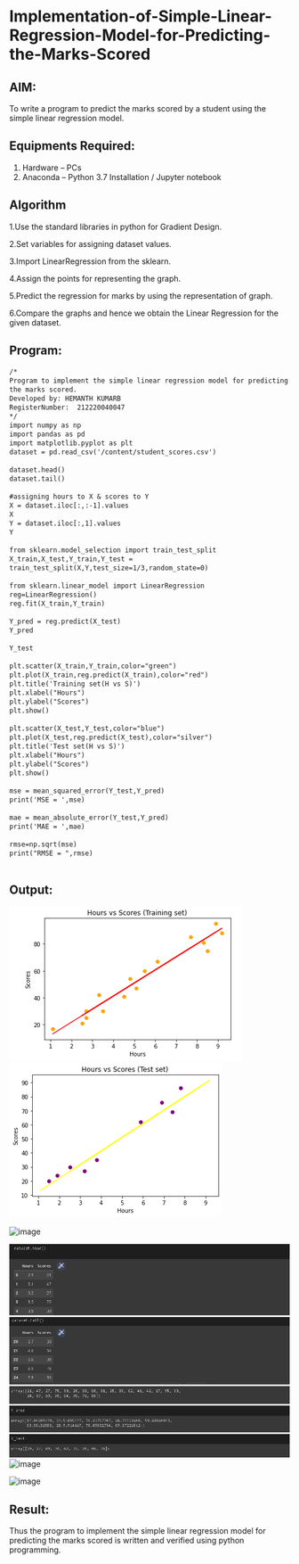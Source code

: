 # Implementation-of-Simple-Linear-Regression-Model-for-Predicting-the-Marks-Scored

## AIM:
To write a program to predict the marks scored by a student using the simple linear regression model.

## Equipments Required:
1. Hardware – PCs
2. Anaconda – Python 3.7 Installation / Jupyter notebook

## Algorithm
1.Use the standard libraries in python for Gradient Design.

2.Set variables for assigning dataset values.

3.Import LinearRegression from the sklearn.

4.Assign the points for representing the graph.

5.Predict the regression for marks by using the representation of graph.

6.Compare the graphs and hence we obtain the Linear Regression for the given dataset.



## Program:
```
/*
Program to implement the simple linear regression model for predicting the marks scored.
Developed by: HEMANTH KUMARB
RegisterNumber:  212220040047
*/
import numpy as np
import pandas as pd
import matplotlib.pyplot as plt
dataset = pd.read_csv('/content/student_scores.csv')

dataset.head()
dataset.tail()

#assigning hours to X & scores to Y
X = dataset.iloc[:,:-1].values
X
Y = dataset.iloc[:,1].values
Y

from sklearn.model_selection import train_test_split
X_train,X_test,Y_train,Y_test = train_test_split(X,Y,test_size=1/3,random_state=0)

from sklearn.linear_model import LinearRegression
reg=LinearRegression()
reg.fit(X_train,Y_train)

Y_pred = reg.predict(X_test)
Y_pred

Y_test

plt.scatter(X_train,Y_train,color="green")
plt.plot(X_train,reg.predict(X_train),color="red")
plt.title('Training set(H vs S)')
plt.xlabel("Hours")
plt.ylabel("Scores")
plt.show()

plt.scatter(X_test,Y_test,color="blue")
plt.plot(X_test,reg.predict(X_test),color="silver")
plt.title('Test set(H vs S)')
plt.xlabel("Hours")
plt.ylabel("Scores")
plt.show()

mse = mean_squared_error(Y_test,Y_pred)
print('MSE = ',mse)

mae = mean_absolute_error(Y_test,Y_pred)
print('MAE = ',mae)

rmse=np.sqrt(mse)
print("RMSE = ",rmse)


```
## Output:
![simple linear regression](folder/196490458-6be73b1d-d607-498c-8fcb-368ce1b02c67.png)
![simple linear regression2](folder/196493624-19a2a8de-cb33-4c49-9227-6abe3938cfe2.png)

![image](https://user-images.githubusercontent.com/116530537/203835198-a7ce12b1-c880-4780-9e70-e5011309b702.png)

![simple linear regression3](folder/ss1.png)
![simple linear regression3](folder/ss2.png)
![simple linear regression3](folder/ss3.png)
![simple linear regression3](folder/ss4.png)
![simple linear regression3](folder/ss5.png)
![image](https://user-images.githubusercontent.com/116530537/202354112-15e85f73-8232-48c5-aa4d-8c6f6c9e8a1d.png)

![image](https://user-images.githubusercontent.com/116530537/202354188-193cf998-f1d0-4049-b32e-a9048b29ea8c.png)







## Result:
Thus the program to implement the simple linear regression model for predicting the marks scored is written and verified using python programming.


[def]: folder\196493624-19a2a8de-cb33-4c49-9227-6abe3938cfe2.png
